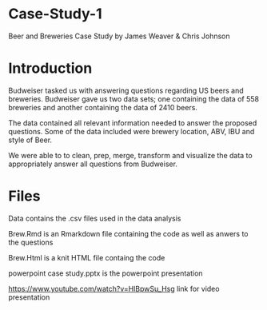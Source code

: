 # Case-Study-1
Beer and Breweries Case Study by James Weaver & Chris Johnson
# Introduction
Budweiser tasked us with answering questions regarding US beers and breweries.  Budweiser gave us two data sets; one containing the data of 558 breweries and another containing the data of 2410 beers.

The data contained all relevant information needed to answer the proposed questions.  Some of the data included were brewery location, ABV, IBU and style of Beer.

We were able to to clean, prep, merge, transform and visualize the data to appropriately answer all questions from Budweiser.

# Files
Data contains the .csv files used in the data analysis

Brew.Rmd is an Rmarkdown file containing the code as well as anwers to the questions

Brew.Html is a knit HTML file containg the code

powerpoint case study.pptx is the powerpoint presentation 

https://www.youtube.com/watch?v=HlBpwSu_Hsg link for video presentation
